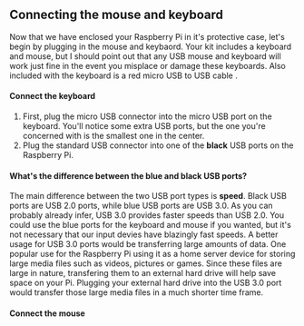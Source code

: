 ## Connecting the mouse and keyboard 
<!-- mouse &  keyboard picture --> 

Now that we have enclosed your Raspberry Pi in it's protective case, let's begin by plugging in the mouse and keybaord. Your kit includes a keyboard and mouse, but I should point out that any USB mouse and keyboard will work just fine in the event you misplace or damage these keyboards. Also included with the keyboard is a red micro USB to USB cable <!-- picture needed -->. 
#### Connect the keyboard 
   1. First, plug the micro USB connector into the micro USB port on the keyboard. You'll notice some extra USB ports, but the one you're concerned with is the smallest one in the center. 
  2. Plug the standard USB connector into one of the **black** USB ports on the Raspberry Pi. 

####   What's the difference between the blue and black USB ports? 
   The main difference between the two USB port types is **speed**. Black USB ports are USB 2.0 ports, while blue USB ports are USB 3.0. As you can probably already infer, USB 3.0 provides faster speeds than USB 2.0. You could use the blue ports for the keyboard and mouse if you wanted, but it's not necessary that our input devies have blazingly fast speeds. A better usage for USB 3.0 ports would be transferring large amounts of data. One popular use for the Raspberry Pi using it as a home server device for storing large media files such as videos, pictures or games. Since these files are large in nature, transfering them to an external hard drive will help save space on your Pi. Plugging your external hard drive into the USB 3.0 port would transfer those large media files in a much shorter time frame. 

#### Connect the mouse
<!-- picture of mouse connecting to USB 2.0 port. --> 
